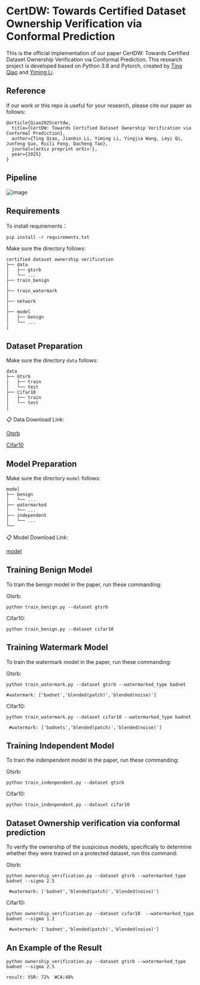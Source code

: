 CertDW: Towards Certified Dataset Ownership Verification via Conformal Prediction
=
This is the official implementation of our paper CertDW: Towards Certified Dataset Ownership Verification via Conformal Prediction. This research project is developed based on Python 3.8 and Pytorch, created by [Ting Qiao](https://github.com/NcepuQiaoTing) and [Yiming Li](https://liyiming.tech/).

Reference
-

If our work or this repo is useful for your research, please cite our paper as follows:

```
@article{Qiao2025certdw,
  title={CertDW: Towards Certified Dataset Ownership Verification via Conformal Prediction},
  author={Ting Qiao, Jianbin Li, Yiming Li, Yingjia Wang, Leyi Qi, Junfeng Guo, Ruili Feng, Dacheng Tao},
  journal={arXiv preprint arXiv:},
  year={2025}
}
```

Pipeline
-
![image](https://github.com/user-attachments/assets/977d204b-1103-401a-a5ca-dc0a3d25fb9f)


Requirements
-
To install requirements：

```
pip install -r requirements.txt
```

Make sure the directory follows:

```
certified dataset ownership verification
├── data
│   ├── gtsrb
│   └── ...
├── train_benign
│   
├── train_watermark
│   
├── network
│   
├── model
│   ├── benign
│   └── ...
|
```
Dataset Preparation
-
Make sure the directory `data` follows:

```
data
├── Gtsrb
|   ├── train
│   └── test
├── Cifar10  
│   ├── train
│   └── test
│ 
```
📋 Data Download Link:

[Gtsrb](https://benchmark.ini.rub.de/gtsrb_dataset.html)

[Cifar10](https://www.cs.toronto.edu/~kriz/cifar.html)

Model Preparation
-
Make sure the directory `model` follows:

```
model
├── benign
│   └── ...
├── watermarked
│   └── ...
├── independent
│   └── ...
└── 
```
📋 Model Download Link:

[model]()

Training Benign Model
-
To train the benign model in the paper, run these commanding:

Gtsrb:

```
python train_benign.py --dataset gtsrb
```

Cifar10:

```
python train_benign.py --dataset cifar10
```


Training Watermark Model
-
To train the watermark model in the paper, run these commanding:

Gtsrb:

```
python train_watermark.py --dataset gtsrb --watermarked_type badnet

#watermark: ['badnet','blended(patch)','blended(noise)']
```

Cifar10:

```
python train_watermark.py --dataset cifar10 --watermarked_type badnet

 #watermark: ['badnets','blended(patch)','blended(noise)']
```

Training Independent Model
-
To train the indenpendent model in the paper, run these commanding:

Gtsrb:

```
python train_indenpendent.py --dataset gtsrb
```

Cifar10:

```
python train_indenpendent.py --dataset cifar10
```

Dataset Ownership verification via conformal prediction
-
To verify the ownership of the suspicious models, specifically to determine whether they were trained on a protected dataset, run this command:

Gtsrb:

```
python ownership_verification.py --dataset gtsrb --watermarked_type badnet --sigma 2.5

 #watermark: ['badnet','blended(patch)','blended(noise)']
```


Cifar10:

```
python ownership_verification.py --dataset cifar10  --watermarked_type badnet --sigma 1.2

 #watermark: ['badnet','blended(patch)','blended(noise)']
```

An Example of the Result
-
```
python ownership_verification.py --dataset gtsrb --watermarked_type badnet --sigma 2.5

result: VSR: 72%  WCA:48%
```
